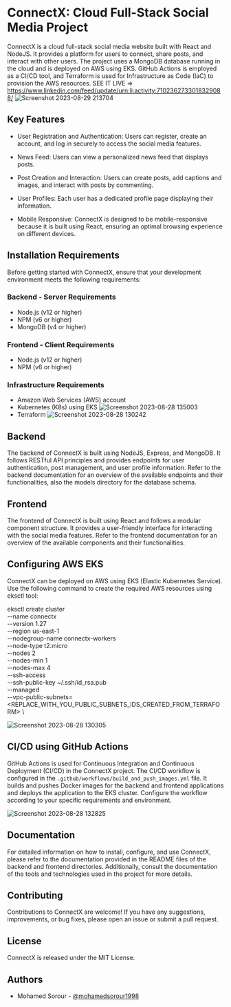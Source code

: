 # ConnectX: Cloud Full-Stack Social Media Project

ConnectX is a cloud full-stack social media website built with React and NodeJS. It provides a platform for users to connect, share posts, and interact with other users. The project uses a MongoDB database running in the cloud and is deployed on AWS using EKS. GitHub Actions is employed as a CI/CD tool, and Terraform is used for Infrastructure as Code (IaC) to provision the AWS resources. 
SEE IT LIVE => https://www.linkedin.com/feed/update/urn:li:activity:7102362733018329088/
![Screenshot 2023-08-29 213704](https://github.com/mohamedsorour1998/ConnectX/assets/110028481/95d6f1f3-38d1-4f2a-bbfe-2ae633ea5ccf)

## Key Features

- User Registration and Authentication: Users can register, create an account, and log in securely to access the social media features.

- News Feed: Users can view a personalized news feed that displays posts.

- Post Creation and Interaction: Users can create posts, add captions and images, and interact with posts by commenting.

- User Profiles: Each user has a dedicated profile page displaying their information.

- Mobile Responsive: ConnectX is designed to be mobile-responsive because it is built using React, ensuring an optimal browsing experience on different devices.

## Installation Requirements

Before getting started with ConnectX, ensure that your development environment meets the following requirements:

### Backend - Server Requirements

- Node.js (v12 or higher)
- NPM (v6 or higher)
- MongoDB (v4 or higher)

### Frontend - Client Requirements

- Node.js (v12 or higher)
- NPM (v6 or higher)

### Infrastructure Requirements

- Amazon Web Services (AWS) account
- Kubernetes (K8s) using EKS
  ![Screenshot 2023-08-28 135003](https://github.com/mohamedsorour1998/ConnectX/assets/110028481/52ce9b9b-4883-4026-b0f5-a8b216531a80)
- Terraform
  ![Screenshot 2023-08-28 130242](https://github.com/mohamedsorour1998/ConnectX/assets/110028481/86810807-6141-477c-b1ba-fa01c517a86e)

## Backend

The backend of ConnectX is built using NodeJS, Express, and MongoDB. It follows RESTful API principles and provides endpoints for user authentication, post management, and user profile information. Refer to the backend documentation for an overview of the available endpoints and their functionalities, also the models directory for the database schema.

## Frontend

The frontend of ConnectX is built using React and follows a modular component structure. It provides a user-friendly interface for interacting with the social media features. Refer to the frontend documentation for an overview of the available components and their functionalities.

## Configuring AWS EKS

ConnectX can be deployed on AWS using EKS (Elastic Kubernetes Service).
Use the following command to create the required AWS resources using eksctl tool:

eksctl create cluster \
--name connectx \
--version 1.27 \
--region us-east-1 \
--nodegroup-name connectx-workers \
--node-type t2.micro \
--nodes 2 \
--nodes-min 1 \
--nodes-max 4 \
--ssh-access \
--ssh-public-key ~/.ssh/id_rsa.pub \
--managed \
--vpc-public-subnets=<REPLACE_WITH_YOU_PUBLIC_SUBNETS_IDS_CREATED_FROM_TERRAFORM> \

![Screenshot 2023-08-28 130305](https://github.com/mohamedsorour1998/ConnectX/assets/110028481/5e186aa0-44ee-4375-99f4-7275ec9abe54)

## CI/CD using GitHub Actions

GitHub Actions is used for Continuous Integration and Continuous Deployment (CI/CD) in the ConnectX project. The CI/CD workflow is configured in the `.github/workflows/build_and_push_images.yml` file. It builds and pushes Docker images for the backend and frontend applications and deploys the application to the EKS cluster. Configure the workflow according to your specific requirements and environment.

![Screenshot 2023-08-28 132825](https://github.com/mohamedsorour1998/ConnectX/assets/110028481/9a8d9a34-fd36-402d-a613-2ac7e44492fd)

## Documentation

For detailed information on how to install, configure, and use ConnectX, please refer to the documentation provided in the README files of the backend and frontend directories. Additionally, consult the documentation of the tools and technologies used in the project for more details.

## Contributing

Contributions to ConnectX are welcome! If you have any suggestions, improvements, or bug fixes, please open an issue or submit a pull request.

## License

ConnectX is released under the MIT License.

## Authors

- Mohamed Sorour - [@mohamedsorour1998](mohamedsorour1998)

